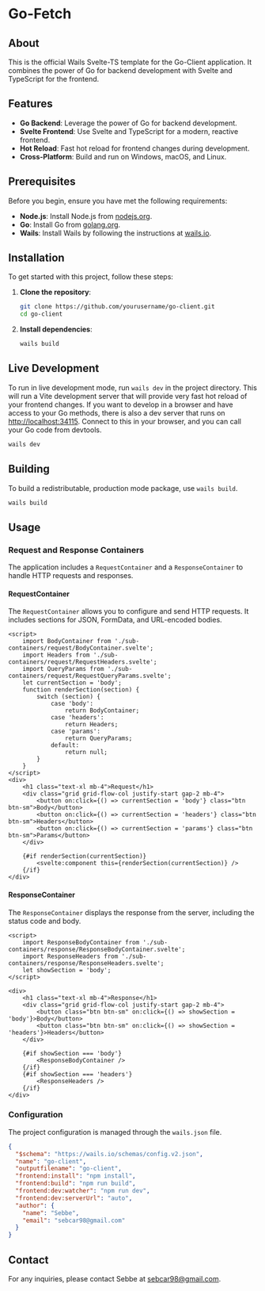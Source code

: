 
# Go-Fetch

## About

This is the official Wails Svelte-TS template for the Go-Client application. It combines the power of Go for backend development with Svelte and TypeScript for the frontend.

## Features

- **Go Backend**: Leverage the power of Go for backend development.
- **Svelte Frontend**: Use Svelte and TypeScript for a modern, reactive frontend.
- **Hot Reload**: Fast hot reload for frontend changes during development.
- **Cross-Platform**: Build and run on Windows, macOS, and Linux.

## Prerequisites

Before you begin, ensure you have met the following requirements:

- **Node.js**: Install Node.js from [nodejs.org](https://nodejs.org/).
- **Go**: Install Go from [golang.org](https://golang.org/).
- **Wails**: Install Wails by following the instructions at [wails.io](https://wails.io/docs/gettingstarted/installation).

## Installation

To get started with this project, follow these steps:

1. **Clone the repository**:
    ```sh
    git clone https://github.com/yourusername/go-client.git
    cd go-client
    ```

2. **Install dependencies**:
    ```sh
    wails build
    ```

## Live Development

To run in live development mode, run `wails dev` in the project directory. This will run a Vite development server that will provide very fast hot reload of your frontend changes. If you want to develop in a browser and have access to your Go methods, there is also a dev server that runs on [http://localhost:34115](http://localhost:34115). Connect to this in your browser, and you can call your Go code from devtools.

```sh
wails dev
```

## Building

To build a redistributable, production mode package, use `wails build`.

```sh
wails build
```

## Usage

### Request and Response Containers

The application includes a `RequestContainer` and a `ResponseContainer` to handle HTTP requests and responses.

#### RequestContainer

The `RequestContainer` allows you to configure and send HTTP requests. It includes sections for JSON, FormData, and URL-encoded bodies.

```svelte
<script>
    import BodyContainer from './sub-containers/request/BodyContainer.svelte';
    import Headers from './sub-containers/request/RequestHeaders.svelte';
    import QueryParams from './sub-containers/request/RequestQueryParams.svelte';
    let currentSection = 'body';
    function renderSection(section) {
        switch (section) {
            case 'body':
                return BodyContainer;
            case 'headers':
                return Headers;
            case 'params':
                return QueryParams;
            default:
                return null;
        }
    }
</script>
<div>
    <h1 class="text-xl mb-4">Request</h1>
    <div class="grid grid-flow-col justify-start gap-2 mb-4">
        <button on:click={() => currentSection = 'body'} class="btn btn-sm">Body</button>
        <button on:click={() => currentSection = 'headers'} class="btn btn-sm">Headers</button>
        <button on:click={() => currentSection = 'params'} class="btn btn-sm">Params</button>
    </div>
    
    {#if renderSection(currentSection)}
        <svelte:component this={renderSection(currentSection)} />
    {/if}
</div>
```

#### ResponseContainer

The `ResponseContainer` displays the response from the server, including the status code and body.

```svelte
<script>
    import ResponseBodyContainer from './sub-containers/response/ResponseBodyContainer.svelte';
    import ResponseHeaders from './sub-containers/response/ResponseHeaders.svelte';
    let showSection = 'body';
</script>

<div>
    <h1 class="text-xl mb-4">Response</h1>
    <div class="grid grid-flow-col justify-start gap-2 mb-4">
        <button class="btn btn-sm" on:click={() => showSection = 'body'}>Body</button>
        <button class="btn btn-sm" on:click={() => showSection = 'headers'}>Headers</button>
    </div>
    
    {#if showSection === 'body'}
        <ResponseBodyContainer />
    {/if}
    {#if showSection === 'headers'}
        <ResponseHeaders />
    {/if}
</div>
```

### Configuration

The project configuration is managed through the `wails.json` file.

```json
{
  "$schema": "https://wails.io/schemas/config.v2.json",
  "name": "go-client",
  "outputfilename": "go-client",
  "frontend:install": "npm install",
  "frontend:build": "npm run build",
  "frontend:dev:watcher": "npm run dev",
  "frontend:dev:serverUrl": "auto",
  "author": {
    "name": "Sebbe",
    "email": "sebcar98@gmail.com"
  }
}
```

## Contact

For any inquiries, please contact Sebbe at [sebcar98@gmail.com](mailto:sebcar98@gmail.com).